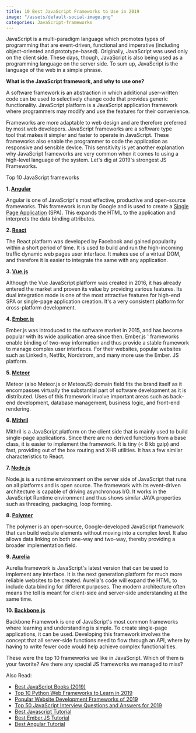 ```yaml
---
title: 10 Best JavaScript Frameworks to Use in 2019
image: "/assets/default-social-image.png"
categories: JavaScript-frameworks
---
```


JavaScript is a multi-paradigm language which promotes types of programming that are event-driven, functional and imperative (including object-oriented and prototype-based). Originally, JavaScript was used only on the client side. These days, though, JavaScript is also being used as a programming language on the server side. To sum up, JavaScript is the language of the web in a simple phrase.

**What is the JavaScript framework, and why to use one?**

A software framework is an abstraction in which additional user-written code can be used to selectively change code that provides generic functionality. JavaScript platform is a JavaScript application framework where programmers may modify and use the features for their convenience.

Frameworks are more adaptable to web design and are therefore preferred by most web developers. JavaScript frameworks are a software type tool that makes it simpler and faster to operate in JavaScript. These frameworks also enable the programmer to code the application as responsive and sensible device. This sensitivity is yet another explanation why JavaScript frameworks are very common when it comes to using a high-level language of the system. Let's dig at 2019's strongest JS Frameworks.

Top 10 JavaScript frameworks

**1. [Angular](https://angular.io/)**

Angular is one of JavaScript's most effective, productive and open-source frameworks. This framework is run by Google and is used to create a [Single Page Application](https://hackr.io/blog/why-should-you-learn-angular-in-2019#Angular_supports_Single_Page_Applications) (SPA). This expands the HTML to the application and interprets the data binding attributes.

**2. [React](https://reactjs.org/)**

The React platform was developed by Facebook and gained popularity within a short period of time. It is used to build and run the high-incoming traffic dynamic web pages user interface. It makes use of a virtual DOM, and therefore it is easier to integrate the same with any application.

**3. [Vue.js](https://vuejs.org/)**

Although the Vue JavaScript platform was created in 2016, it has already entered the market and proven its value by providing various features. Its dual integration mode is one of the most attractive features for high-end SPA or single-page application creation. It's a very consistent platform for cross-platform development.

**4. [Ember.js](https://www.emberjs.com/)**

Ember.js was introduced to the software market in 2015, and has become popular with its wide application area since then. Ember.js ' frameworks enable binding of two-way information and thus provide a stable framework to manage complex user interfaces. For their websites, popular websites such as LinkedIn, Netflix, Nordstrom, and many more use the Ember. JS platform.

**5. [Meteor](https://www.meteor.com/)**

Meteor (also Meteor.js or MeteorJS) domain field fits the brand itself as it encompasses virtually the substantial part of software development as it is distributed. Uses of this framework involve important areas such as back-end development, database management, business logic, and front-end rendering.

**6. [Mithril](https://mithril.js.org/)**

Mithril is a JavaScript platform on the client side that is mainly used to build single-page applications. Since there are no derived functions from a base class, it is easier to implement the framework. It is tiny (< 8 kb gzip) and fast, providing out of the box routing and XHR utilities. It has a few similar characteristics to React.

**7. [Node.js](https://nodejs.org/en/)**

Node.js is a runtime environment on the server side of JavaScript that runs on all platforms and is open source. The framework with its event-driven architecture is capable of driving asynchronous I/O. It works in the JavaScript Runtime environment and thus shows similar JAVA properties such as threading, packaging, loop forming.

**8. [Polymer](https://www.polymer-project.org/)**

The polymer is an open-source, Google-developed JavaScript framework that can build website elements without moving into a complex level. It also allows data linking on both one-way and two-way, thereby providing a broader implementation field.

**9. [Aurelia](https://aurelia.io/)**

Aurelia framework is JavaScript's latest version that can be used to implement any interface. It is the next generation platform for much more reliable websites to be created. Aurelia's code will expand the HTML to include data binding for different purposes. The modern architecture often means the toll is meant for client-side and server-side understanding at the same time.

**10. [Backbone.js](http://backbonejs.org/)**

Backbone Framework is one of JavaScript's most common frameworks where learning and understanding is simple. To create single-page applications, it can be used. Developing this framework involves the concept that all server-side functions need to flow through an API, where by having to write fewer code would help achieve complex functionalities.

These were the top 10 frameworks we like in JavaScript. Which of them is your favorite? Are there any special JS frameworks we managed to miss?

Also Read:

* [Best JavaScript Books (2019)](https://hackr.io/blog/javascript-books)
* [Top 10 Python Web Frameworks to Learn in 2019](https://hackr.io/blog/python-frameworks)
* [Popular Website Development Frameworks of 2019](https://hackr.io/blog/top-10-web-development-frameworks-in-2019)
* [Top 50 JavaScript Interview Questions and Answers for 2019](https://hackr.io/blog/javascript-interview-questions)
* [Best Javascript Tutorial](https://hackr.io/tutorials/learn-javascript)
* [Best Ember.JS Tutorial](https://hackr.io/tutorials/learn-ember-js)
* [Best Angular Tutorial](https://hackr.io/tutorials/learn-angular)